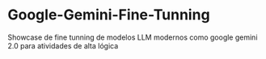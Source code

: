 # Google-Gemini-Fine-Tunning
Showcase de fine tunning de modelos LLM modernos como google gemini 2.0 para atividades de alta lógica
